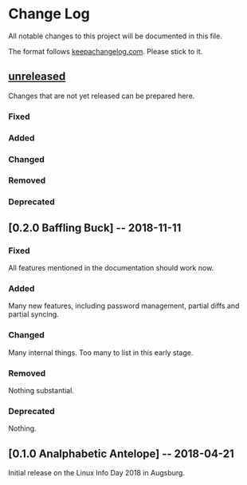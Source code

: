 # Change Log

All notable changes to this project will be documented in this file.

The format follows [keepachangelog.com]. Please stick to it.

## [unreleased]

Changes that are not yet released can be prepared here.

### Fixed

### Added

### Changed

### Removed

### Deprecated

## [0.2.0 Baffling Buck] -- 2018-11-11

### Fixed

All features mentioned in the documentation should work now.

### Added

Many new features, including password management, partial diffs and partial syncing.

### Changed

Many internal things. Too many to list in this early stage.

### Removed

Nothing substantial.

### Deprecated

Nothing.

## [0.1.0 Analphabetic Antelope] -- 2018-04-21

Initial release on the Linux Info Day 2018 in Augsburg.

[unreleased]: https://github.com/sahib/rmlint/compare/master...develop
[0.1.0]: https://github.com/sahib/brig/releases/tag/v0.1.0
[keepachangelog.com]: http://keepachangelog.com/
